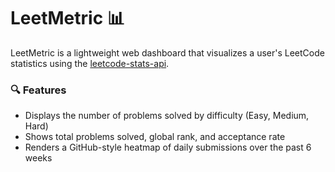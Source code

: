 # LeetMetric 📊

LeetMetric is a lightweight web dashboard that visualizes a user's LeetCode statistics using the [leetcode-stats-api](https://github.com/realStoman/leetcode-stats-api).

### 🔍 Features

- Displays the number of problems solved by difficulty (Easy, Medium, Hard)
- Shows total problems solved, global rank, and acceptance rate
- Renders a GitHub-style heatmap of daily submissions over the past 6 weeks

